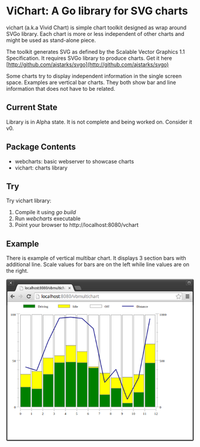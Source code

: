 # ViChart: A Go library for SVG charts

vichart (a.k.a Vivid Chart) is simple chart toolkit designed as wrap around SVGo library. 
Each chart is more or less independent of other charts and might be used as stand-alone piece.

The toolkit generates SVG as defined by the Scalable Vector Graphics 1.1 Specification.
It requires SVGo library to produce charts. Get it here
[http://github.com/ajstarks/svgo](http://github.com/ajstarks/svgo)

Some charts try to display independent information in the single screen space. Examples are
vertical bar charts. They both show bar and line information that does not have to be related.

## Current State

Library is in Alpha state. It is not complete and being worked on. Consider it v0.

## Package Contents

* webcharts: basic webserver to showcase charts
* vichart: charts library

## Try

Try vichart library:

1. Compile it using *go build*
2. Run *webcharts* executable
3. Point your browser to http://localhost:8080/vchart

## Example

There is example of vertical multibar chart. It displays 3 section bars with additional line.
Scale values for bars are on the left while line values are on the right.

![Vertical Multibar Chart](/screen.png)
